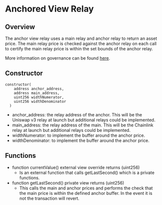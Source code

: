 # Anchored View Relay

## Overview
The anchor view relay uses a main relay and anchor relay to return an asset price. The main relay price is checked against the anchor relay on each call to certify the main relay price is within the set bounds of the anchor relay.

More information on governance can be found [here](../../../concepts/Borrowing/OracleSystem).

## Constructor
```
constructor(
    address anchor_address,
    address main_address,
    uint256 widthNumerator,
    uint256 widthDenominator
  )
```
* anchor_address: the relay address of the anchor. This will be the Uniswap v3 relay at launch but additional relays could be implemented.
* main_address: the relay address of the main. This will be the Chainlink relay at launch but additional relays could be implemented.
* widthNumerator: to implement the buffer around the anchor price.
* widthDenominator: to implement the buffer around the anchor price.

## Functions
* function currentValue() external view override returns (uint256)
    * Is an external function that calls getLastSecond() which is a private functions.
* function getLastSecond() private view returns (uint256)
    * This calls the main and anchor prices and performs the check that the main price is within the defined anchor buffer. In the event it is not the transaction will revert. 

